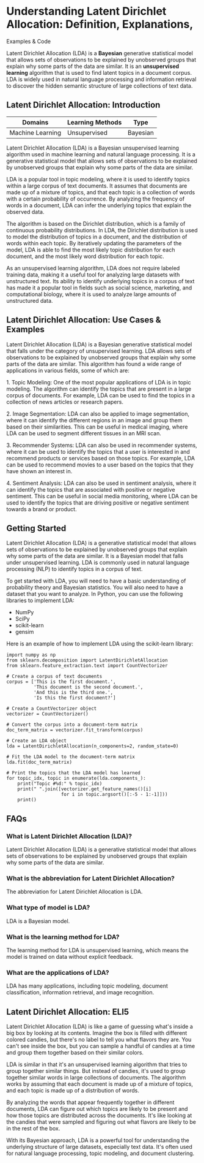 # Understanding Latent Dirichlet Allocation: Definition, Explanations,
Examples & Code

Latent Dirichlet Allocation (LDA) is a **Bayesian** generative statistical
model that allows sets of observations to be explained by unobserved groups
that explain why some parts of the data are similar. It is an **unsupervised
learning** algorithm that is used to find latent topics in a document corpus.
LDA is widely used in natural language processing and information retrieval to
discover the hidden semantic structure of large collections of text data.

## Latent Dirichlet Allocation: Introduction

Domains | Learning Methods | Type  
---|---|---  
Machine Learning | Unsupervised | Bayesian  
  
Latent Dirichlet Allocation (LDA) is a Bayesian unsupervised learning
algorithm used in machine learning and natural language processing. It is a
generative statistical model that allows sets of observations to be explained
by unobserved groups that explain why some parts of the data are similar.

LDA is a popular tool in topic modeling, where it is used to identify topics
within a large corpus of text documents. It assumes that documents are made up
of a mixture of topics, and that each topic is a collection of words with a
certain probability of occurrence. By analyzing the frequency of words in a
document, LDA can infer the underlying topics that explain the observed data.

The algorithm is based on the Dirichlet distribution, which is a family of
continuous probability distributions. In LDA, the Dirichlet distribution is
used to model the distribution of topics in a document, and the distribution
of words within each topic. By iteratively updating the parameters of the
model, LDA is able to find the most likely topic distribution for each
document, and the most likely word distribution for each topic.

As an unsupervised learning algorithm, LDA does not require labeled training
data, making it a useful tool for analyzing large datasets with unstructured
text. Its ability to identify underlying topics in a corpus of text has made
it a popular tool in fields such as social science, marketing, and
computational biology, where it is used to analyze large amounts of
unstructured data.

## Latent Dirichlet Allocation: Use Cases & Examples

Latent Dirichlet Allocation (LDA) is a Bayesian generative statistical model
that falls under the category of unsupervised learning. LDA allows sets of
observations to be explained by unobserved groups that explain why some parts
of the data are similar. This algorithm has found a wide range of applications
in various fields, some of which are:

1\. Topic Modeling: One of the most popular applications of LDA is in topic
modeling. The algorithm can identify the topics that are present in a large
corpus of documents. For example, LDA can be used to find the topics in a
collection of news articles or research papers.

2\. Image Segmentation: LDA can also be applied to image segmentation, where
it can identify the different regions in an image and group them based on
their similarities. This can be useful in medical imaging, where LDA can be
used to segment different tissues in an MRI scan.

3\. Recommender Systems: LDA can also be used in recommender systems, where it
can be used to identify the topics that a user is interested in and recommend
products or services based on those topics. For example, LDA can be used to
recommend movies to a user based on the topics that they have shown an
interest in.

4\. Sentiment Analysis: LDA can also be used in sentiment analysis, where it
can identify the topics that are associated with positive or negative
sentiment. This can be useful in social media monitoring, where LDA can be
used to identify the topics that are driving positive or negative sentiment
towards a brand or product.

## Getting Started

Latent Dirichlet Allocation (LDA) is a generative statistical model that
allows sets of observations to be explained by unobserved groups that explain
why some parts of the data are similar. It is a Bayesian model that falls
under unsupervised learning. LDA is commonly used in natural language
processing (NLP) to identify topics in a corpus of text.

To get started with LDA, you will need to have a basic understanding of
probability theory and Bayesian statistics. You will also need to have a
dataset that you want to analyze. In Python, you can use the following
libraries to implement LDA:

  * NumPy
  * SciPy
  * scikit-learn
  * gensim

Here is an example of how to implement LDA using the scikit-learn library:

    
    
    
    import numpy as np
    from sklearn.decomposition import LatentDirichletAllocation
    from sklearn.feature_extraction.text import CountVectorizer
    
    # Create a corpus of text documents
    corpus = ['This is the first document.',
              'This document is the second document.',
              'And this is the third one.',
              'Is this the first document?']
    
    # Create a CountVectorizer object
    vectorizer = CountVectorizer()
    
    # Convert the corpus into a document-term matrix
    doc_term_matrix = vectorizer.fit_transform(corpus)
    
    # Create an LDA object
    lda = LatentDirichletAllocation(n_components=2, random_state=0)
    
    # Fit the LDA model to the document-term matrix
    lda.fit(doc_term_matrix)
    
    # Print the topics that the LDA model has learned
    for topic_idx, topic in enumerate(lda.components_):
        print("Topic #%d:" % topic_idx)
        print(" ".join([vectorizer.get_feature_names()[i]
                        for i in topic.argsort()[:-5 - 1:-1]]))
        print()
    
    

## FAQs

### What is Latent Dirichlet Allocation (LDA)?

Latent Dirichlet Allocation (LDA) is a generative statistical model that
allows sets of observations to be explained by unobserved groups that explain
why some parts of the data are similar.

### What is the abbreviation for Latent Dirichlet Allocation?

The abbreviation for Latent Dirichlet Allocation is LDA.

### What type of model is LDA?

LDA is a Bayesian model.

### What is the learning method for LDA?

The learning method for LDA is unsupervised learning, which means the model is
trained on data without explicit feedback.

### What are the applications of LDA?

LDA has many applications, including topic modeling, document classification,
information retrieval, and image recognition.

## Latent Dirichlet Allocation: ELI5

Latent Dirichlet Allocation (LDA) is like a game of guessing what's inside a
big box by looking at its contents. Imagine the box is filled with different
colored candies, but there's no label to tell you what flavors they are. You
can't see inside the box, but you can sample a handful of candies at a time
and group them together based on their similar colors.

LDA is similar in that it's an unsupervised learning algorithm that tries to
group together similar things. But instead of candies, it's used to group
together similar words in large collections of documents. The algorithm works
by assuming that each document is made up of a mixture of topics, and each
topic is made up of a distribution of words.

By analyzing the words that appear frequently together in different documents,
LDA can figure out which topics are likely to be present and how those topics
are distributed across the documents. It's like looking at the candies that
were sampled and figuring out what flavors are likely to be in the rest of the
box.

With its Bayesian approach, LDA is a powerful tool for understanding the
underlying structure of large datasets, especially text data. It's often used
for natural language processing, topic modeling, and document clustering.